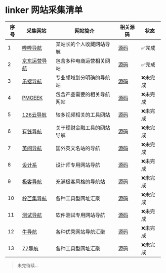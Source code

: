 # linker 网站采集清单


序号 | 采集网站 | 网站简介 | 相关源码 | 状态 
---| --- | --- | --- | ---
1 |[哔哔导航](http://web.naspro.cc/) |某站长的个人收藏网站导航|[源码](https://github.com/Programming-With-Love/linker/blob/master/Spider/src/spider01/s_1.py)|✅完成 
2 |[京东运营导航](http://miyue1980.com/) |包含多种电商运营相关网站|[源码](https://github.com/Programming-With-Love/linker/blob/master/Spider/src/spider02/s_2.py)|✅完成 
3 |[乐搜导航](https://lerso.cn/) | 专业领域划分明确的导航站|[源码](https://github.com)| ❌未完成 
4 |[PMGEEK](https://pmgeek.net/cn/index.html) | 包含产品需要的相关导航网站| [源码](https://github.com)| ❌未完成 
5 |[126云导航](https://www.126yun.cn/) | 较多视频相关的工具网站|[源码](https://github.com)| ❌未完成 
6 |[有钱导航](http://www.youqiandaohang.com/) |关于理财金融工具的网站导航| [源码](https://github.com)| ❌未完成 
7 |[英阅导航](http://enreading.ishare20.net/) | 国外英文名站的导航|[源码](https://github.com)| ❌未完成 
8 |[设计系](http://t.hiihi.cn/) | 设计师专用网站导航| [源码](https://github.com)| ❌未完成 
9 |[极客导航](https://www.open985.com/) | 充满极客风格的导航站| [源码](https://github.com)| ❌未完成
10|[柠芒集导航](https://wukandy.cn/) | 各种工具型网址汇聚| [源码](https://github.com)| ❌未完成
11|[测试导航](http://nav.qadoc.org/cn/index.html) | 软件测试专用网站导航| [源码](https://github.com)| ❌未完成
12|[牛导航](http://www.ziliao6.com/) | 各种优秀网站导航汇聚| [源码](https://github.com)| ❌未完成 
13|[77导航](https://nav.dig77.com/)| 各种工具型网址汇聚| [源码](https://github.com)| ❌未完成



> 未完待续...
